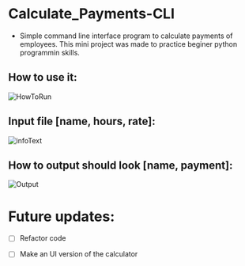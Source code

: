 # Calculate_Payments-CLI

- Simple command line interface program to calculate payments of employees. This mini project was made to practice beginer python programmin skills.

## How to use it:
![HowToRun](https://user-images.githubusercontent.com/55965894/66008517-ddd43a00-e484-11e9-8b5a-0c0fe1629ed5.png)

## Input file [name, hours, rate]:
![infoText](https://user-images.githubusercontent.com/55965894/66008594-2e4b9780-e485-11e9-9347-f5dd903e53b2.png)

## How to output should look [name, payment]:
![Output](https://user-images.githubusercontent.com/55965894/66008629-4cb19300-e485-11e9-8a39-8c6101b01bc5.png)

# Future updates:
  - [ ] Refactor code
  - [ ] Make an UI version of the calculator



